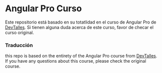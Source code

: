 # Angular Pro Curso

Este repositorio está basado en su totatlidad en el curso de Angular Pro de [DevTalles](https://cursos.devtalles.com/courses/take/angular-pro).
Si tienen alguna duda acerca de este curso, favor de checar el curso original.


### Traducción

this repo is based on the entirety of the Angular Pro course from [DevTalles](https://cursos.devtalles.com/courses/take/angular-pro).
If you have any questions about this course, please check the original course.
